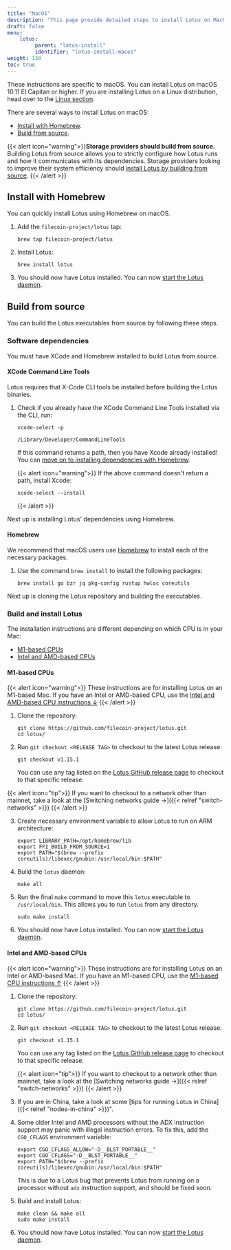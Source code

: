 ```yaml
---
title: "MacOS"
description: "This page provide detailed steps to install Lotus on MacOS."
draft: false
menu:
    lotus:
         parent: "lotus-install"
         identifier: "lotus-install-macos"
weight: 130
toc: true
---
```


These instructions are specific to macOS. You can install Lotus on macOS 10.11 El Capitan or higher. If you are installing Lotus on a Linux distribution, head over to the [Linux section](#linux).

There are several ways to install Lotus on macOS:

- [Install with Homebrew](#install-with-homebrew).
- [Build from source](#build-from-source).

{{< alert icon="warning">}}**Storage providers should build from source.**
Building Lotus from source allows you to strictly configure how Lotus runs and how it communicates with its dependencies. Storage providers looking to improve their system efficiency should [install Lotus by building from source](#build-from-source).
{{< /alert >}}

## Install with Homebrew

You can quickly install Lotus using Homebrew on macOS.

1. Add the `filecoin-project/lotus` tap:

   ```shell
   brew tap filecoin-project/lotus
   ```

1. Install Lotus:

    ```shell
    brew install lotus
    ```

1. You should now have Lotus installed. You can now [start the Lotus daemon](#start-the-lotus-daemon-and-sync-the-chain).

## Build from source

You can build the Lotus executables from source by following these steps.

### Software dependencies

You must have XCode and Homebrew installed to build Lotus from source.

#### XCode Command Line Tools

Lotus requires that X-Code CLI tools be installed before building the Lotus binaries.

1. Check if you already have the XCode Command Line Tools installed via the CLI, run:

    ```shell
    xcode-select -p
    ```
    ```
    /Library/Developer/CommandLineTools
    ```

    If this command returns a path, then you have Xcode already installed! You can [move on to installing dependencies with Homebrew](#homebrew).

   {{< alert icon="warning">}}
   If the above command doesn't return a path, install Xcode:

   ```shell
   xcode-select --install
   ```
   {{< /alert >}}

Next up is installing Lotus' dependencies using Homebrew.

#### Homebrew

We recommend that macOS users use [Homebrew](https://brew.sh) to install each of the necessary packages.

1. Use the command `brew install` to install the following packages:

   ```shell
   brew install go bzr jq pkg-config rustup hwloc coreutils
   ```

Next up is cloning the Lotus repository and building the executables.

### Build and install Lotus

The installation instructions are different depending on which CPU is in your Mac:

- [M1-based CPUs](#m1-based-cpus)
- [Intel and AMD-based CPUs](#intel-and-amd-based-cpus)

#### M1-based CPUs

{{< alert icon="warning">}}
These instructions are for installing Lotus on an M1-based Mac. If you have an Intel or AMD-based CPU, use the [Intel and AMD-based CPU instructions ↓](#intel-and-amd-based-cpus)
{{< /alert >}}

1. Clone the repository:

   ```shell
   git clone https://github.com/filecoin-project/lotus.git
   cd lotus/
   ```

1. Run `git checkout <RELEASE TAG>` to checkout to the latest Lotus release:

    ```shell
    git checkout v1.15.1
    ```

    You can use any tag listed on the [Lotus GitHub release page](https://github.com/filecoin-project/lotus/releases) to checkout to that specific release.

{{< alert icon="tip">}}
If you want to checkout to a network other than mainnet, take a look at the [Switching networks guide →]({{< relref "switch-networks" >}})
{{< /alert >}}

3. Create necessary environment variable to allow Lotus to run on ARM architecture:

    ```shell
    export LIBRARY_PATH=/opt/homebrew/lib
    export FFI_BUILD_FROM_SOURCE=1
    export PATH="$(brew --prefix coreutils)/libexec/gnubin:/usr/local/bin:$PATH"
    ```

1. Build the `lotus` daemon:

    ```shell
    make all
    ```

1. Run the final `make` command to move this `lotus` executable to `/usr/local/bin`. This allows you to run `lotus` from any directory.

    ```shell
    sudo make install
    ```

1. You should now have Lotus installed. You can now [start the Lotus daemon](#start-the-lotus-daemon-and-sync-the-chain).

#### Intel and AMD-based CPUs

{{< alert icon="warning">}}
These instructions are for installing Lotus on an Intel or AMD-based Mac. If you have an M1-based CPU, use the [M1-based CPU instructions ↑](#m1-based-cpus)
{{< /alert >}}

1. Clone the repository:

   ```shell
   git clone https://github.com/filecoin-project/lotus.git
   cd lotus/
   ```

1. Run `git checkout <RELEASE TAG>` to checkout to the latest Lotus release:

    ```shell
    git checkout v1.15.1
    ```

    You can use any tag listed on the [Lotus GitHub release page](https://github.com/filecoin-project/lotus/releases) to checkout to that specific release.

    {{< alert icon="tip">}}
    If you want to checkout to a network other than mainnet, take a look at the [Switching networks guide →]({{< relref "switch-networks" >}})
    {{< /alert >}}

1. If you are in China, take a look at some [tips for running Lotus in China]({{< relref "nodes-in-china" >}})".
1. Some older Intel and AMD processors without the ADX instruction support may panic with illegal instruction errors. To fix this, add the `CGO_CFLAGS` environment variable:

   ```shell
   export CGO_CFLAGS_ALLOW="-D__BLST_PORTABLE__"
   export CGO_CFLAGS="-D__BLST_PORTABLE__"
   export PATH="$(brew --prefix coreutils)/libexec/gnubin:/usr/local/bin:$PATH"
   ```

   This is due to a Lotus bug that prevents Lotus from running on a processor without `adx` instruction support, and should be fixed soon.

1. Build and install Lotus:

   ```shell
   make clean && make all
   sudo make install
   ```

1. You should now have Lotus installed. You can now [start the Lotus daemon](#start-the-lotus-daemon-and-sync-the-chain).
